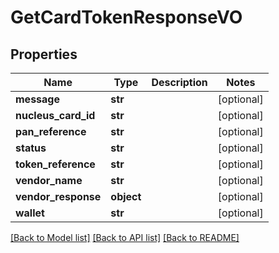 # GetCardTokenResponseVO

## Properties
Name | Type | Description | Notes
------------ | ------------- | ------------- | -------------
**message** | **str** |  | [optional] 
**nucleus_card_id** | **str** |  | [optional] 
**pan_reference** | **str** |  | [optional] 
**status** | **str** |  | [optional] 
**token_reference** | **str** |  | [optional] 
**vendor_name** | **str** |  | [optional] 
**vendor_response** | **object** |  | [optional] 
**wallet** | **str** |  | [optional] 

[[Back to Model list]](../README.md#documentation-for-models) [[Back to API list]](../README.md#documentation-for-api-endpoints) [[Back to README]](../README.md)


